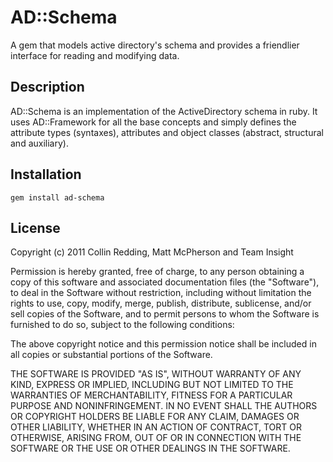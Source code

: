 # AD::Schema

A gem that models active directory's schema and provides a friendlier interface for reading and modifying data.

## Description

AD::Schema is an implementation of the ActiveDirectory schema in ruby. It uses AD::Framework for all the base concepts and simply defines the attribute types (syntaxes), attributes and object classes (abstract, structural and auxiliary).

## Installation

    gem install ad-schema

## License

Copyright (c) 2011 Collin Redding, Matt McPherson and Team Insight

Permission is hereby granted, free of charge, to any person
obtaining a copy of this software and associated documentation
files (the "Software"), to deal in the Software without
restriction, including without limitation the rights to use,
copy, modify, merge, publish, distribute, sublicense, and/or sell
copies of the Software, and to permit persons to whom the
Software is furnished to do so, subject to the following
conditions:

The above copyright notice and this permission notice shall be
included in all copies or substantial portions of the Software.

THE SOFTWARE IS PROVIDED "AS IS", WITHOUT WARRANTY OF ANY KIND,
EXPRESS OR IMPLIED, INCLUDING BUT NOT LIMITED TO THE WARRANTIES
OF MERCHANTABILITY, FITNESS FOR A PARTICULAR PURPOSE AND
NONINFRINGEMENT. IN NO EVENT SHALL THE AUTHORS OR COPYRIGHT
HOLDERS BE LIABLE FOR ANY CLAIM, DAMAGES OR OTHER LIABILITY,
WHETHER IN AN ACTION OF CONTRACT, TORT OR OTHERWISE, ARISING
FROM, OUT OF OR IN CONNECTION WITH THE SOFTWARE OR THE USE OR
OTHER DEALINGS IN THE SOFTWARE.
